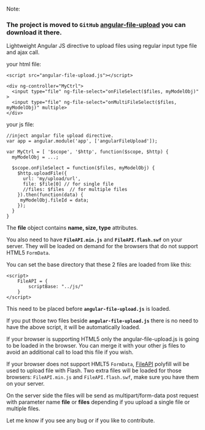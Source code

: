 Note:
### The project is moved to `GitHub` [angular-file-upload](https://github.com/danialfarid/angular-file-upload) you can download it there. ###

Lightweight Angular JS directive to upload files using regular input type file and ajax call.

your html file:
```
<script src="angular-file-upload.js"></script>

<div ng-controller="MyCtrl">
  <input type="file" ng-file-select="onFileSelect($files, myModelObj)" >
  <input type="file" ng-file-select="onMultiFileSelect($files, myModelObj)" multiple>
</div>
```

your js file:
```
//inject angular file upload directive.
var app = angular.module('app', ['angularFileUpload']);

var MyCtrl = [ '$scope', '$http', function($scope, $http) {
  myModelObj = ...;

  $scope.onFileSelect = function($files, myModelObj) {
    $http.uploadFile({
      url: 'my/upload/url',
      file: $file[0] // for single file
      //files: $files  // for multiple files
    }).then(function(data) {
     myModelObj.fileId = data;
    }); 
  }
}
```

The **file** object contains **name, size, type** attributes.

You also need to have **`FileAPI.min.js`** and **`FileAPI.flash.swf`** on your server. They will be loaded on demand for the browsers that do not support HTML5 `FormData`.

You can set the base directory that these 2 files are loaded from like this:
```
<script>
    FileAPI = {
        scriptBase: "../js/"
    }
</script>
```
This need to be placed before **`angular-file-upload.js`** is loaded.

If you put those two files beside **`angular-file-upload.js`** there is no need to have the above script, it will be automatically loaded.


If your browser is supporting HTML5 only the angular-file-upload.js is going to be loaded in the browser. You can merge it with your other js files to avoid an additional call to load this file if you wish.

If your browser does not support HMLT5 `FormData`, [FileAPI](https://github.com/mailru/FileAPI) polyfill will be used to upload file with Flash. Two extra files will be loaded for those browsers: `FileAPI.min.js` and `FileAPI.flash.swf`, make sure you have them on your server.

On the server side the files will be send as multipart/form-data post request with parameter name **file** or **files** depending if you upload a single file or multiple files.


Let me know if you see any bug or if you like to contribute.